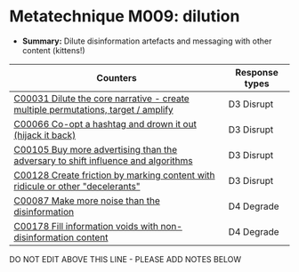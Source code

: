 # Metatechnique M009: dilution

* **Summary:** Dilute disinformation artefacts and messaging with other content (kittens!)


| Counters | Response types |
| -------- | -------------- |
| [C00031 Dilute the core narrative - create multiple permutations, target / amplify](../counters/C00031.md) | D3 Disrupt |
| [C00066 Co-opt a hashtag and drown it out (hijack it back)](../counters/C00066.md) | D3 Disrupt |
| [C00105 Buy more advertising than the adversary to shift influence and algorithms](../counters/C00105.md) | D3 Disrupt |
| [C00128 Create friction by marking content with ridicule or other "decelerants"](../counters/C00128.md) | D3 Disrupt |
| [C00087 Make more noise than the disinformation](../counters/C00087.md) | D4 Degrade |
| [C00178 Fill information voids with non-disinformation content](../counters/C00178.md) | D4 Degrade |



DO NOT EDIT ABOVE THIS LINE - PLEASE ADD NOTES BELOW
